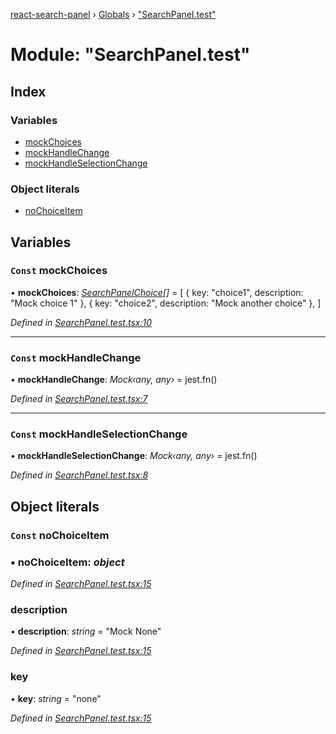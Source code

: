 [react-search-panel](../README.md) › [Globals](../globals.md) › ["SearchPanel.test"](_searchpanel_test_.md)

# Module: "SearchPanel.test"

## Index

### Variables

* [mockChoices](_searchpanel_test_.md#const-mockchoices)
* [mockHandleChange](_searchpanel_test_.md#const-mockhandlechange)
* [mockHandleSelectionChange](_searchpanel_test_.md#const-mockhandleselectionchange)

### Object literals

* [noChoiceItem](_searchpanel_test_.md#const-nochoiceitem)

## Variables

### `Const` mockChoices

• **mockChoices**: *[SearchPanelChoice](../interfaces/_searchpanel_.searchpanelchoice.md)[]* = [
  { key: "choice1", description: "Mock choice 1" },
  { key: "choice2", description: "Mock another choice" },
]

*Defined in [SearchPanel.test.tsx:10](https://github.com/jeremydavidson/react-search-panel/blob/94e4d95/src/SearchPanel.test.tsx#L10)*

___

### `Const` mockHandleChange

• **mockHandleChange**: *Mock‹any, any›* = jest.fn()

*Defined in [SearchPanel.test.tsx:7](https://github.com/jeremydavidson/react-search-panel/blob/94e4d95/src/SearchPanel.test.tsx#L7)*

___

### `Const` mockHandleSelectionChange

• **mockHandleSelectionChange**: *Mock‹any, any›* = jest.fn()

*Defined in [SearchPanel.test.tsx:8](https://github.com/jeremydavidson/react-search-panel/blob/94e4d95/src/SearchPanel.test.tsx#L8)*

## Object literals

### `Const` noChoiceItem

### ▪ **noChoiceItem**: *object*

*Defined in [SearchPanel.test.tsx:15](https://github.com/jeremydavidson/react-search-panel/blob/94e4d95/src/SearchPanel.test.tsx#L15)*

###  description

• **description**: *string* = "Mock None"

*Defined in [SearchPanel.test.tsx:15](https://github.com/jeremydavidson/react-search-panel/blob/94e4d95/src/SearchPanel.test.tsx#L15)*

###  key

• **key**: *string* = "none"

*Defined in [SearchPanel.test.tsx:15](https://github.com/jeremydavidson/react-search-panel/blob/94e4d95/src/SearchPanel.test.tsx#L15)*
